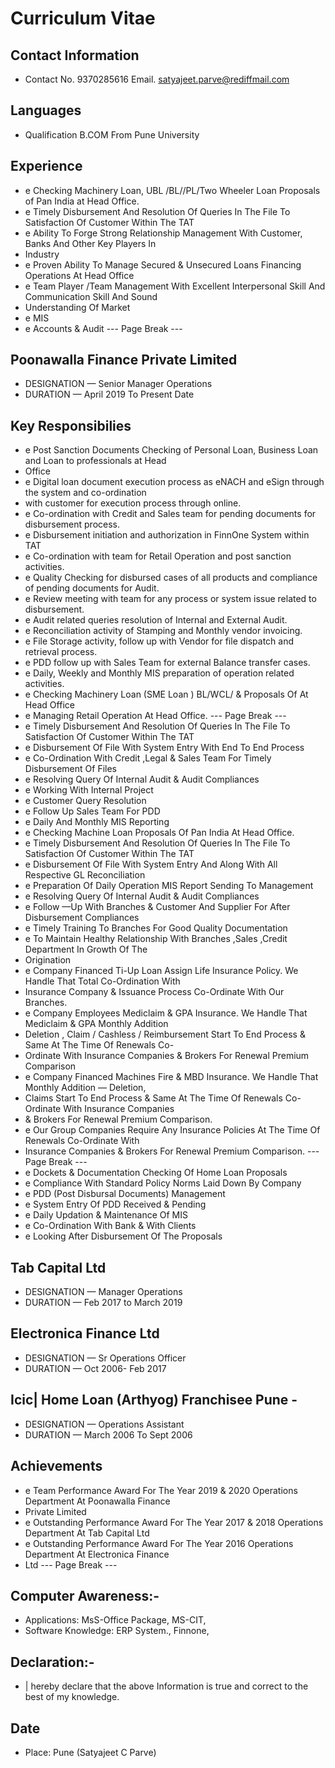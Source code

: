 # Curriculum Vitae

## Contact Information

* Contact No. 9370285616 Email. satyajeet.parve@rediffmail.com


## Languages

* Qualification B.COM From Pune University


## Experience

* e Checking Machinery Loan, UBL /BL//PL/Two Wheeler Loan Proposals of Pan India at Head Office.
* e Timely Disbursement And Resolution Of Queries In The File To Satisfaction Of Customer Within The TAT
* e Ability To Forge Strong Relationship Management With Customer, Banks And Other Key Players In
* Industry
* e Proven Ability To Manage Secured & Unsecured Loans Financing Operations At Head Office
* e Team Player /Team Management With Excellent Interpersonal Skill And Communication Skill And Sound
* Understanding Of Market
* e MIS
* e Accounts & Audit
--- Page Break ---


## Poonawalla Finance Private Limited

* DESIGNATION — Senior Manager Operations
* DURATION — April 2019 To Present Date


## Key Responsibilies

* e Post Sanction Documents Checking of Personal Loan, Business Loan and Loan to professionals at Head
* Office
* e Digital loan document execution process as eNACH and eSign through the system and co-ordination
* with customer for execution process through online.
* e Co-ordination with Credit and Sales team for pending documents for disbursement process.
* e Disbursement initiation and authorization in FinnOne System within TAT
* e Co-ordination with team for Retail Operation and post sanction activities.
* e Quality Checking for disbursed cases of all products and compliance of pending documents for Audit.
* e Review meeting with team for any process or system issue related to disbursement.
* e Audit related queries resolution of Internal and External Audit.
* e Reconciliation activity of Stamping and Monthly vendor invoicing.
* e File Storage activity, follow up with Vendor for file dispatch and retrieval process.
* e PDD follow up with Sales Team for external Balance transfer cases.
* e Daily, Weekly and Monthly MIS preparation of operation related activities.
* e Checking Machinery Loan (SME Loan ) BL/WCL/ & Proposals Of At Head Office
* e Managing Retail Operation At Head Office.
--- Page Break ---
* e Timely Disbursement And Resolution Of Queries In The File To Satisfaction Of Customer Within The TAT
* e Disbursement Of File With System Entry With End To End Process
* e Co-Ordination With Credit ,Legal & Sales Team For Timely Disbursement Of Files
* e Resolving Query Of Internal Audit & Audit Compliances
* e Working With Internal Project
* e Customer Query Resolution
* e Follow Up Sales Team For PDD
* e Daily And Monthly MIS Reporting
* e Checking Machine Loan Proposals Of Pan India At Head Office.
* e Timely Disbursement And Resolution Of Queries In The File To Satisfaction Of Customer Within The TAT
* e Disbursement Of File With System Entry And Along With All Respective GL Reconciliation
* e Preparation Of Daily Operation MIS Report Sending To Management
* e Resolving Query Of Internal Audit & Audit Compliances
* e Follow —Up With Branches & Customer And Supplier For After Disbursement Compliances
* e Timely Training To Branches For Good Quality Documentation
* e To Maintain Healthy Relationship With Branches ,Sales ,Credit Department In Growth Of The
* Origination
* e Company Financed Ti-Up Loan Assign Life Insurance Policy. We Handle That Total Co-Ordination With
* Insurance Company & Issuance Process Co-Ordinate With Our Branches.
* e Company Employees Mediclaim & GPA Insurance. We Handle That Mediclaim & GPA Monthly Addition
* Deletion , Claim / Cashless / Reimbursement Start To End Process & Same At The Time Of Renewals Co-
* Ordinate With Insurance Companies & Brokers For Renewal Premium Comparison
* e Company Financed Machines Fire & MBD Insurance. We Handle That Monthly Addition — Deletion,
* Claims Start To End Process & Same At The Time Of Renewals Co-Ordinate With Insurance Companies
* & Brokers For Renewal Premium Comparison.
* e Our Group Companies Require Any Insurance Policies At The Time Of Renewals Co-Ordinate With
* Insurance Companies & Brokers For Renewal Premium Comparison.
--- Page Break ---
* e Dockets & Documentation Checking Of Home Loan Proposals
* e Compliance With Standard Policy Norms Laid Down By Company
* e PDD (Post Disbursal Documents) Management
* e System Entry Of PDD Received & Pending
* e Daily Updation & Maintenance Of MIS
* e Co-Ordination With Bank & With Clients
* e Looking After Disbursement Of The Proposals


## Tab Capital Ltd

* DESIGNATION — Manager Operations
* DURATION — Feb 2017 to March 2019


## Electronica Finance Ltd

* DESIGNATION — Sr Operations Officer
* DURATION — Oct 2006- Feb 2017


## Icic| Home Loan (Arthyog) Franchisee Pune -

* DESIGNATION — Operations Assistant
* DURATION — March 2006 To Sept 2006


## Achievements

* e Team Performance Award For The Year 2019 & 2020 Operations Department At Poonawalla Finance
* Private Limited
* e Outstanding Performance Award For The Year 2017 & 2018 Operations Department At Tab Capital Ltd
* e Outstanding Performance Award For The Year 2016 Operations Department At Electronica Finance
* Ltd
--- Page Break ---


## Computer Awareness:-

* Applications: MsS-Office Package, MS-CIT,
* Software Knowledge: ERP System., Finnone,


## Declaration:-

* | hereby declare that the above Information is true and correct to the best of my knowledge.


## Date

* Place: Pune (Satyajeet C Parve)


